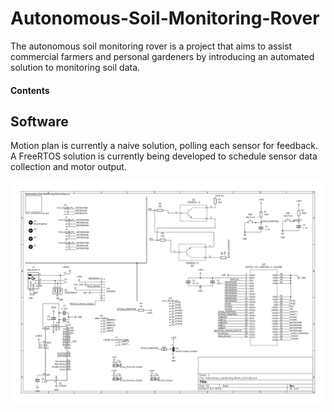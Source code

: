 # Autonomous-Soil-Monitoring-Rover

The autonomous soil monitoring rover is a project that aims to assist commercial farmers and personal gardeners by introducing an automated solution to monitoring soil data.

#### Contents

## Software
Motion plan is currently a naive solution, polling each sensor for feedback. A FreeRTOS solution is currently being developed to schedule sensor data collection and motor output.

![Rover PCB](https://github.com/rct4/Autonomous-Soil-Monitoring-Rover/blob/main/PCBs/Rover_V7/Autonomous-Gardening-Rover-v2-master/final_main_board-1.png)


